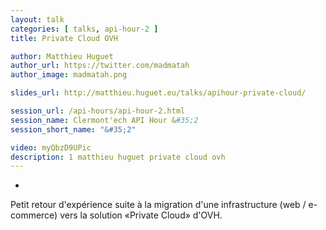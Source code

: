 ```yaml
---
layout: talk
categories: [ talks, api-hour-2 ]
title: Private Cloud OVH

author: Matthieu Huguet
author_url: https://twitter.com/madmatah
author_image: madmatah.png

slides_url: http://matthieu.huguet.eu/talks/apihour-private-cloud/

session_url: /api-hours/api-hour-2.html
session_name: Clermont'ech API Hour &#35;2
session_short_name: "&#35;2"

video: myQbzD9UPic
description: 1 matthieu huguet private cloud ovh
---
```

-

Petit retour d'expérience suite à la migration d'une infrastructure (web /
e-commerce) vers la solution «Private Cloud» d'OVH.

